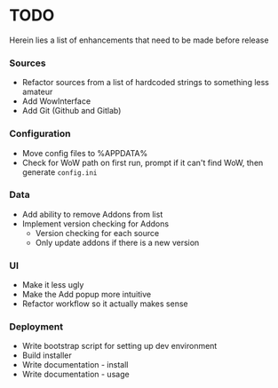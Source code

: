 # TODO
Herein lies a list of enhancements that need to be made before release

### Sources
* Refactor sources from a list of hardcoded strings to something less amateur
* Add WowInterface
* Add Git (Github and Gitlab)

### Configuration
* Move config files to %APPDATA%
* Check for WoW path on first run, prompt if it can't find WoW, then generate `config.ini`

### Data
* Add ability to remove Addons from list
* Implement version checking for Addons
  * Version checking for each source
  * Only update addons if there is a new version

### UI
* Make it less ugly
* Make the Add popup more intuitive
* Refactor workflow so it actually makes sense

### Deployment
* Write bootstrap script for setting up dev environment
* Build installer
* Write documentation - install
* Write documentation - usage
